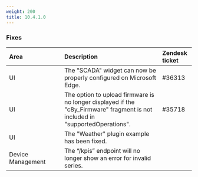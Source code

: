 ```yaml
---
weight: 200
title: 10.4.1.0
---
```



### Fixes

<table>
<colgroup><col width="150">
</colgroup><thead>
<tr>
<th style="text-align:left">Area</th>
<th style="text-align:left">Description</th>
<th style="text-align:left">Zendesk ticket</th>
</tr>
</thead>
<tbody>
<tr>
<td style="text-align:left">UI</td>
<td style="text-align:left">The "SCADA" widget can now be properly configured on Microsoft Edge. </td>
<td>#36313 </td>
</tr>
<tr>
<td style="text-align:left">UI</td>
<td style="text-align:left">The option to upload firmware is no longer displayed if the "c8y_Firmware" fragment is not included in "supportedOperations".</td>
<td>#35718</td>
</tr>
<tr>
<td style="text-align:left">UI</td>
<td style="text-align:left">The "Weather" plugin example has been fixed.</td>
<td></td>
</tr>
<tr>
<td style="text-align:left">Device Management</td>
<td style="text-align:left">The “/kpis” endpoint will no longer show an error for invalid series.</td>
<td style="text-align:left"></td>
</tr>
</tbody>
</table>